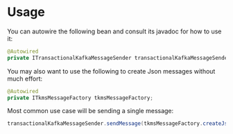 # Usage

You can autowire the following bean and consult its javadoc for how to use it:
 
```java
@Autowired
private ITransactionalKafkaMessageSender transactionalKafkaMessageSender;
```

You may also want to use the following to create Json messages without much effort:
```java
@Autowired
private ITkmsMessageFactory tkmsMessageFactory;
```

Most common use case will be sending a single message:
```java
transactionalKafkaMessageSender.sendMessage(tkmsMessageFactory.createJsonMessage(value).setTopic(topic).setKey(key));
```